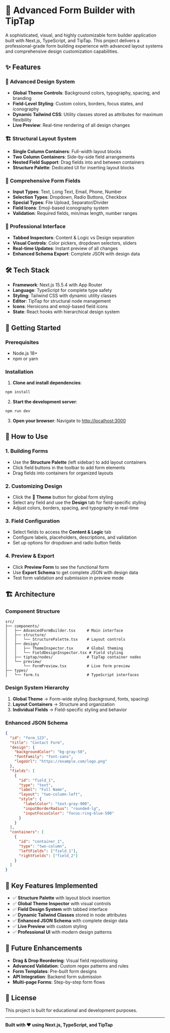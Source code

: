# 🚀 Advanced Form Builder with TipTap

A sophisticated, visual, and highly customizable form builder application built with Next.js, TypeScript, and TipTap. This project delivers a professional-grade form building experience with advanced layout systems and comprehensive design customization capabilities.

## ✨ Features

### 🎨 **Advanced Design System**
- **Global Theme Controls**: Background colors, typography, spacing, and branding
- **Field-Level Styling**: Custom colors, borders, focus states, and iconography
- **Dynamic Tailwind CSS**: Utility classes stored as attributes for maximum flexibility
- **Live Preview**: Real-time rendering of all design changes

### 🏗️ **Structural Layout System**
- **Single Column Containers**: Full-width layout blocks
- **Two Column Containers**: Side-by-side field arrangements
- **Nested Field Support**: Drag fields into and between containers
- **Structure Palette**: Dedicated UI for inserting layout blocks

### 📝 **Comprehensive Form Fields**
- **Input Types**: Text, Long Text, Email, Phone, Number
- **Selection Types**: Dropdown, Radio Buttons, Checkbox
- **Special Types**: File Upload, Separator/Divider
- **Field Icons**: Emoji-based iconography system
- **Validation**: Required fields, min/max length, number ranges

### 🔧 **Professional Interface**
- **Tabbed Inspectors**: Content & Logic vs Design separation
- **Visual Controls**: Color pickers, dropdown selectors, sliders
- **Real-time Updates**: Instant preview of all changes
- **Enhanced Schema Export**: Complete JSON with design data

## 🛠️ Tech Stack

- **Framework**: Next.js 15.5.4 with App Router
- **Language**: TypeScript for complete type safety
- **Styling**: Tailwind CSS with dynamic utility classes
- **Editor**: TipTap for structural node management
- **Icons**: Heroicons and emoji-based field icons
- **State**: React hooks with hierarchical design system

## 🚀 Getting Started

### Prerequisites
- Node.js 18+ 
- npm or yarn

### Installation

1. **Clone and install dependencies**:
```bash
npm install
```

2. **Start the development server**:
```bash
npm run dev
```

3. **Open your browser**:
Navigate to [http://localhost:3000](http://localhost:3000)

## 📖 How to Use

### 1. **Building Forms**
- Use the **Structure Palette** (left sidebar) to add layout containers
- Click field buttons in the toolbar to add form elements
- Drag fields into containers for organized layouts

### 2. **Customizing Design**
- Click the **🎨 Theme** button for global form styling
- Select any field and use the **Design** tab for field-specific styling
- Adjust colors, borders, spacing, and typography in real-time

### 3. **Field Configuration**
- Select fields to access the **Content & Logic** tab
- Configure labels, placeholders, descriptions, and validation
- Set up options for dropdown and radio button fields

### 4. **Preview & Export**
- Click **Preview Form** to see the functional form
- Use **Export Schema** to get complete JSON with design data
- Test form validation and submission in preview mode

## 🏗️ Architecture

### **Component Structure**
```
src/
├── components/
│   ├── AdvancedFormBuilder.tsx     # Main interface
│   ├── structure/
│   │   └── StructurePalette.tsx    # Layout controls
│   ├── design/
│   │   ├── ThemeInspector.tsx      # Global theming
│   │   └── FieldDesignInspector.tsx # Field styling
│   ├── tiptap/nodes/               # TipTap container nodes
│   └── preview/
│       └── FormPreview.tsx         # Live form preview
├── types/
│   └── form.ts                     # TypeScript interfaces
```

### **Design System Hierarchy**
1. **Global Theme** → Form-wide styling (background, fonts, spacing)
2. **Layout Containers** → Structure and organization
3. **Individual Fields** → Field-specific styling and behavior

### **Enhanced JSON Schema**
```json
{
  "id": "form_123",
  "title": "Contact Form",
  "design": {
    "backgroundColor": "bg-gray-50",
    "fontFamily": "font-sans",
    "logoUrl": "https://example.com/logo.png"
  },
  "fields": [
    {
      "id": "field_1",
      "type": "text",
      "label": "Full Name",
      "layout": "two-column-left",
      "style": {
        "labelColor": "text-gray-900",
        "inputBorderRadius": "rounded-lg",
        "inputFocusColor": "focus:ring-blue-500"
      }
    }
  ],
  "containers": [
    {
      "id": "container_1",
      "type": "two-column",
      "leftFields": ["field_1"],
      "rightFields": ["field_2"]
    }
  ]
}
```

## 🎯 Key Features Implemented

- ✅ **Structure Palette** with layout block insertion
- ✅ **Global Theme Inspector** with visual controls
- ✅ **Field Design System** with tabbed interface
- ✅ **Dynamic Tailwind Classes** stored in node attributes
- ✅ **Enhanced JSON Schema** with complete design data
- ✅ **Live Preview** with custom styling
- ✅ **Professional UI** with modern design patterns

## 🔮 Future Enhancements

- **Drag & Drop Reordering**: Visual field repositioning
- **Advanced Validation**: Custom regex patterns and rules
- **Form Templates**: Pre-built form designs
- **API Integration**: Backend form submission
- **Multi-page Forms**: Step-by-step form flows

## 📄 License

This project is built for educational and development purposes.

---

**Built with ❤️ using Next.js, TypeScript, and TipTap**
